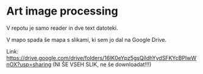 # Art image processing

V repotu je samo reader in dve text datoteki.

V mapo spada še mapa s slikami, ki sem jo dal na Google Drive.

Link: https://drive.google.com/drive/folders/16lK0eYpz5gsQildhYydSFKYcBPIwWnOX?usp=sharing (NI ŠE VSEH SLIK, ne še downloadat!!!)
